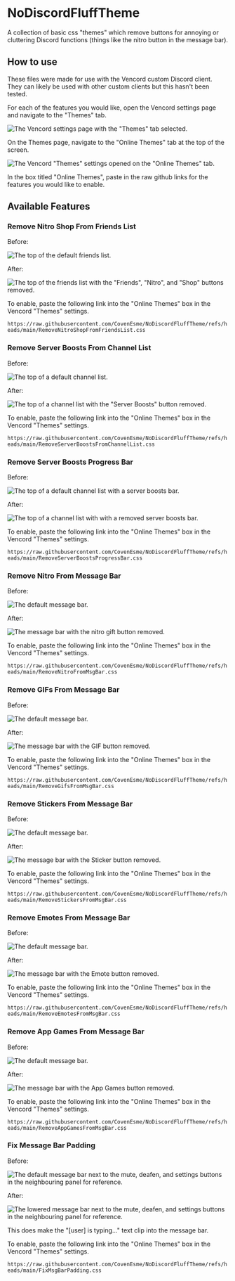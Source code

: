 # NoDiscordFluffTheme

A collection of basic css "themes" which remove buttons for annoying or cluttering Discord functions (things like the nitro button in the message bar).

## How to use

These files were made for use with the Vencord custom Discord client. They can likely be used with other custom clients but this hasn't been tested.

For each of the features you would like, open the Vencord settings page and navigate to the "Themes" tab.

![The Vencord settings page with the "Themes" tab selected.](./assets/settings-with-themes-highlighted.png)

On the Themes page, navigate to the "Online Themes" tab at the top of the screen.

![The Vencord "Themes" settings opened on the "Online Themes" tab.](./assets/online-themes-settings.png)

In the box titled "Online Themes", paste in the raw github links for the features you would like to enable.

## Available Features

### Remove Nitro Shop From Friends List

Before:

![The top of the default friends list.](./assets/friends-list-with-nitro.png)

After:

![The top of the friends list with the "Friends", "Nitro", and "Shop" buttons removed.](./assets/friends-list-no-nitro.png)

To enable, paste the following link into the "Online Themes" box in the Vencord "Themes" settings.

`https://raw.githubusercontent.com/CovenEsme/NoDiscordFluffTheme/refs/heads/main/RemoveNitroShopFromFriendsList.css`

### Remove Server Boosts From Channel List

Before:

![The top of a default channel list.](./assets/channel-list-with-server-boosts.png)

After:

![The top of a channel list with the "Server Boosts" button removed.](./assets/channel-list-no-server-boosts.png)

To enable, paste the following link into the "Online Themes" box in the Vencord "Themes" settings.

`https://raw.githubusercontent.com/CovenEsme/NoDiscordFluffTheme/refs/heads/main/RemoveServerBoostsFromChannelList.css`

### Remove Server Boosts Progress Bar

Before:

![The top of a default channel list with a server boosts bar.](./assets/channel-list-with-server-boosts-bar.png)

After:

![The top of a channel list with with a removed server boosts bar.](./assets/channel-list-no-server-boosts-bar.png)

To enable, paste the following link into the "Online Themes" box in the Vencord "Themes" settings.

`https://raw.githubusercontent.com/CovenEsme/NoDiscordFluffTheme/refs/heads/main/RemoveServerBoostsProgressBar.css`

### Remove Nitro From Message Bar

Before:

![The default message bar.](./assets/msg-bar-vanilla.png)

After:

![The message bar with the nitro gift button removed.](./assets/msg-bar-no-nitro.png)

To enable, paste the following link into the "Online Themes" box in the Vencord "Themes" settings.

`https://raw.githubusercontent.com/CovenEsme/NoDiscordFluffTheme/refs/heads/main/RemoveNitroFromMsgBar.css`

### Remove GIFs From Message Bar

Before:

![The default message bar.](./assets/msg-bar-vanilla.png)

After:

![The message bar with the GIF button removed.](./assets/msg-bar-no-gif.png)

To enable, paste the following link into the "Online Themes" box in the Vencord "Themes" settings.

`https://raw.githubusercontent.com/CovenEsme/NoDiscordFluffTheme/refs/heads/main/RemoveGifsFromMsgBar.css`

### Remove Stickers From Message Bar

Before:

![The default message bar.](./assets/msg-bar-vanilla.png)

After:

![The message bar with the Sticker button removed.](./assets/msg-bar-no-sticker.png)

To enable, paste the following link into the "Online Themes" box in the Vencord "Themes" settings.

`https://raw.githubusercontent.com/CovenEsme/NoDiscordFluffTheme/refs/heads/main/RemoveStickersFromMsgBar.css`

### Remove Emotes From Message Bar

Before:

![The default message bar.](./assets/msg-bar-vanilla.png)

After:

![The message bar with the Emote button removed.](./assets/msg-bar-no-emote.png)

To enable, paste the following link into the "Online Themes" box in the Vencord "Themes" settings.

`https://raw.githubusercontent.com/CovenEsme/NoDiscordFluffTheme/refs/heads/main/RemoveEmotesFromMsgBar.css`

### Remove App Games From Message Bar

Before:

![The default message bar.](./assets/msg-bar-vanilla.png)

After:

![The message bar with the App Games button removed.](./assets/msg-bar-no-app-games.png)

To enable, paste the following link into the "Online Themes" box in the Vencord "Themes" settings.

`https://raw.githubusercontent.com/CovenEsme/NoDiscordFluffTheme/refs/heads/main/RemoveAppGamesFromMsgBar.css`

### Fix Message Bar Padding

Before:

![The default message bar next to the mute, deafen, and settings buttons in the neighbouring panel for reference.](./assets/msg-bar-with-padding.png)

After:

![The lowered message bar next to the mute, deafen, and settings buttons in the neighbouring panel for reference.](./assets/msg-bar-no-padding.png)

This does make the "[user] is typing..." text clip into the message bar.

To enable, paste the following link into the "Online Themes" box in the Vencord "Themes" settings.

`https://raw.githubusercontent.com/CovenEsme/NoDiscordFluffTheme/refs/heads/main/FixMsgBarPadding.css`
